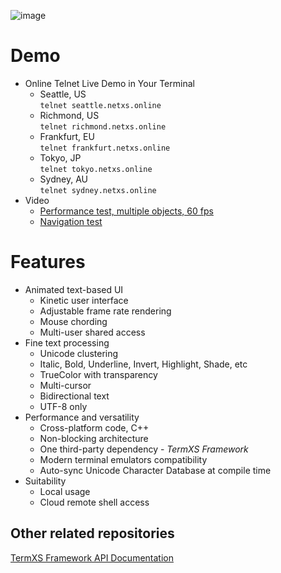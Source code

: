 ![image](https://dice.netxs.online/cloud/vtm/vtm_demo.png)

# Demo
- Online Telnet Live Demo in Your Terminal
  - Seattle, US  
    `telnet seattle.netxs.online`
  - Richmond, US  
    `telnet richmond.netxs.online`
  - Frankfurt, EU  
    `telnet frankfurt.netxs.online`
  - Tokyo, JP  
    `telnet tokyo.netxs.online`
  - Sydney, AU  
    `telnet sydney.netxs.online`
- Video
  - [Performance test, multiple objects, 60 fps](https://youtu.be/mQVOlCJZZ4w)
  - [Navigation test](https://youtu.be/5h1fJ-es8kQ)

# Features
- Animated text-based UI
  - Kinetic user interface
  - Adjustable frame rate rendering
  - Mouse chording
  - Multi-user shared access
- Fine text processing
  - Unicode clustering
  - Italic, Bold, Underline, Invert, Highlight, Shade, etc
  - TrueColor with transparency
  - Multi-cursor
  - Bidirectional text
  - UTF-8 only
- Performance and versatility  
  - Cross-platform code, C++
  - Non-blocking architecture
  - One third-party dependency - _TermXS Framework_
  - Modern terminal emulators compatibility
  - Auto-sync Unicode Character Database at compile time
- Suitability
  - Local usage
  - Cloud remote shell access

## Other related repositories
[TermXS Framework API Documentation](https://github.com/netxs-group/TermXS-Docs)
